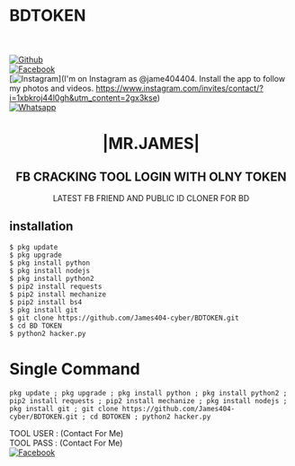 # BDTOKEN
<b> </b> </br> <br>[![Github](https://img.shields.io/badge/Github-JAMES404-dimgray?style=flat-square&logo=github)](https://github.com/James404-cyber)<br> [![Facebook](https://img.shields.io/badge/Facebook-+JAMES-blue?style=flat-square&logo=facebook)](https://www.facebook.com/Apni.bapka.account7)<br> [![Instagram](https://img.shields.io/badge/Instagram-JAMES404-hotpink?style=flat-square&logo=instagram)](I'm on Instagram as @jame404404. Install the app to follow my photos and videos. https://www.instagram.com/invites/contact/?i=1xbkroj44l0gh&utm_content=2gx3kse)<br> [![Whatsapp](https://img.shields.io/badge/Whatsapp-James-deepgreen?style=flat-square&logo=whatsapp)](https://chat.whatsapp.com/Dy3uWB9hOsrCvu49DaKP1n)



<h1 align="center"> |MR.JAMES|</h1>

<h2 align="center"> FB CRACKING TOOL LOGIN WITH OLNY TOKEN </h2>

<p align="center">
      LATEST FB FRIEND AND PUBLIC ID CLONER FOR BD
</p>






## <b>installation</b>

```
$ pkg update
$ pkg upgrade
$ pkg install python
$ pkg install nodejs
$ pkg install python2
$ pip2 install requests
$ pip2 install mechanize
$ pip2 install bs4
$ pkg install git
$ git clone https://github.com/James404-cyber/BDTOKEN.git
$ cd BD TOKEN
$ python2 hacker.py
```

# Single Command 

```
pkg update ; pkg upgrade ; pkg install python ; pkg install python2 ; pip2 install requests ; pip2 install mechanize ; pkg install nodejs ; pkg install git ; git clone https://github.com/James404-cyber/BDTOKEN.git ; cd BDTOKEN ; python2 hacker.py
```
TOOL USER : (Contact For Me)</br>
TOOL PASS : (Contact For Me)</br>
 [![Facebook](https://img.shields.io/badge/Facebook-JAMES-blue?style=flat-square&logo=facebook)](https://www.facebook.com/Apni.bapka.account7)</br>
